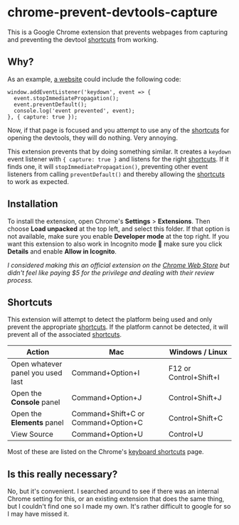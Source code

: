 # chrome-prevent-devtools-capture
This is a Google Chrome extension that prevents webpages from capturing and preventing the devtool [shortcuts](#shortcuts) from working.

## Why?
As an example, [a website](https://jsfiddle.net/rgphb59j/) could include the following code:

```
window.addEventListener('keydown', event => {
  event.stopImmediatePropagation();
  event.preventDefault();
  console.log('event prevented', event);
}, { capture: true });
```

Now, if that page is focused and you attempt to use any of the [shortcuts](#shortcuts) for opening the devtools, they will do nothing. Very annoying.

This extension prevents that by doing something similar. It creates a `keydown` event listener with `{ capture: true }` and listens for the right [shortcuts](#shortcuts). If it finds one, it will `stopImmediatePropagation()`, preventing other event listeners from calling `preventDefault()` and thereby allowing the [shortcuts](#shortcuts) to work as expected.

## Installation

To install the extension, open Chrome's **Settings** > **Extensions**. Then choose **Load unpacked** at the top left, and select this folder. If that option is not available, make sure you enable **Developer mode** at the top right. If you want this extension to also work in Incognito mode 👀 make sure you click **Details** and enable **Allow in Icognito**.

*I considered making this an official extension on the [Chrome Web Store](https://chrome.google.com/webstore/) but didn't feel like paying $5 for the privilege and dealing with their review process.*

## Shortcuts

This extension will attempt to detect the platform being used and only prevent the appropriate [shortcuts](#shortcuts). If the platform cannot be detected, it will prevent all of the associated [shortcuts](#shortcuts).

|Action|Mac|Windows / Linux|
|-|-|-|
|Open whatever panel you used last|Command+Option+I|F12 or Control+Shift+I|
|Open the **Console** panel|Command+Option+J|Control+Shift+J|
|Open the **Elements** panel|Command+Shift+C or Command+Option+C|Control+Shift+C|
|View Source|Command+Option+U|Control+U|

Most of these are listed on the Chrome's [keyboard shortcuts](https://developer.chrome.com/docs/devtools/shortcuts/) page.

## Is this really necessary?

No, but it's convenient. I searched around to see if there was an internal Chrome setting for this, or an existing extension that does the same thing, but I couldn't find one so I made my own. It's rather difficult to google for so I may have missed it.
